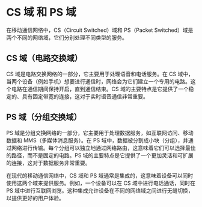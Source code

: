 # CS 域 和 PS 域

在移动通信网络中，CS（Circuit Switched）域和 PS（Packet Switched）域是两个不同的网络域，它们分别处理不同类型的服务。

## CS 域（电路交换域）

CS 域是电路交换网络的一部分，它主要用于处理语音和电话服务。在 CS 域中，当两个设备（例如手机）想要进行通信时，网络会为它们建立一个专用的电路。这个电路在通信期间保持开启，直到通信结束。CS 域的主要特点是它提供了一个稳定的、具有固定带宽的连接，这对于实时语音通信非常重要。

## PS 域（分组交换域）

PS 域是分组交换网络的一部分，它主要用于处理数据服务，如互联网访问、移动数据和 MMS（多媒体消息服务）。在 PS 域中，数据被分割成小块（分组），并通过网络进行传输。每个分组可以独立地通过网络路由，这意味着它们可以选择最佳的路径，而不是固定的电路。PS 域的主要特点是它提供了一个更加灵活和可扩展的连接，这对于数据服务非常重要。

在现代的移动通信网络中，CS 域和 PS 域通常是集成的，这意味着设备可以同时使用这两个域来提供服务。例如，一个设备可以在 CS 域中进行电话通话，同时在 PS 域中进行互联网浏览。这种集成允许设备在不同的网络域之间进行无缝切换，以提供更好的用户体验。
